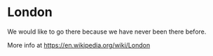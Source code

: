 # London

We would like to go there because we have never been there before. 

More info at https://en.wikipedia.org/wiki/London

